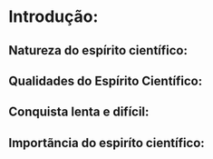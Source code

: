 # Introdução:

## Natureza do espírito científico:

## Qualidades do Espírito Científico:

## Conquista lenta e difícil:

## Importãncia do espiríto científico:

